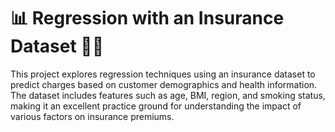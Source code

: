 # 📊 Regression with an Insurance Dataset 🚗🏥

This project explores regression techniques using an insurance dataset to predict charges based on customer demographics and health information. The dataset includes features such as age, BMI, region, and smoking status, making it an excellent practice ground for understanding the impact of various factors on insurance premiums.
